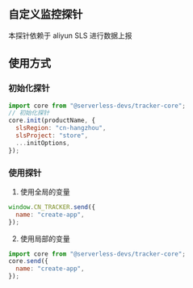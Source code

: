 ## 自定义监控探针

本探针依赖于 aliyun SLS 进行数据上报

## 使用方式

### 初始化探针

```javascript
import core from "@serverless-devs/tracker-core";
// 初始化探针
core.init(productName, {
  slsRegion: "cn-hangzhou",
  slsProject: "store",
  ...initOptions,
});
```

### 使用探针
1. 使用全局的变量
```javascript
window.CN_TRACKER.send({
  name: "create-app",
});
```
2. 使用局部的变量
```javascript
import core from "@serverless-devs/tracker-core";
core.send({
  name: "create-app",
});
```
